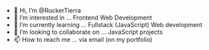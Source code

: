 - 👋 Hi, I’m @RuckerTierra
- 👀 I’m interested in ... Frontend Web Development
- 🌱 I’m currently learning ... Fullstack (JavaScript) Web development
- 💞️ I’m looking to collaborate on ... JavaScript projects
- 📫 How to reach me ... via email (on my portfolio)

<!---
RuckerTierra/RuckerTierra is a ✨ special ✨ repository because its `README.md` (this file) appears on your GitHub profile.
You can click the Preview link to take a look at your changes.
--->

